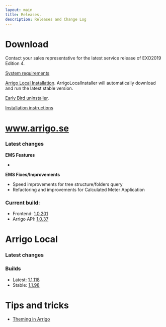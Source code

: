 ```yaml
---
layout: main
title: Releases.
description: Releases and Change Log
---
```

# Download

Contact your sales representative for the latest service release of EXO2019 Edition 4.

[System requirements](./systemrequirements.md)

[Arrigo Local Installation](https://arrigo.blob.core.windows.net/arrigo/ArrigoLocalInstaller.exe). ArrigoLocalInstaller will automatically download and run the latest stable version.

[Early Bird uninstaller](https://arrigo.blob.core.windows.net/arrigo/ArrigoEarlybirdUninstaller-1.0.19.exe).

[Installation instructions](./prereq.md)

# www.arrigo.se
### Latest changes

**EMS Features**

-

**EMS Fixes/Improvements**
- Speed improvements for tree structure/folders query
- Refactoring and improvements for Calculated Meter Application

### Current build: 
- Frontend: [1.0.201](./frontend.html#10201)
- Arrigo API: [1.0.37](./arrigoapi.html#1037)

# Arrigo Local
### Latest changes


### Builds
- Latest: [1.1.118](./arrigolocalinstaller.html#11118)
- Stable: [1.1.98](./arrigolocalinstaller.html#1198)



# Tips and tricks

- [Theming in Arrigo](./theme_arrigo.md)
